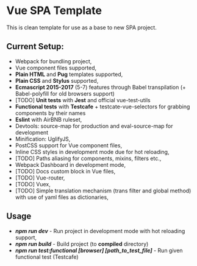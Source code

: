 # Vue SPA Template
This is clean template for use as a base to new SPA project.

## Current Setup:
 * Webpack for bundling project,
 * Vue component files supported,
 * **Plain HTML** and **Pug** templates supported,
 * **Plain CSS** and **Stylus** supported,
 * **Ecmascript 2015-2017** (5-7) features through Babel transpilation (+ Babel-polyfill for old browsers support)
 * [TODO] **Unit tests** with **Jest** and official vue-test-utils
 * **Functional tests** with **Testcafe** + testcate-vue-selectors for grabbing components by their names
 * **Eslint** with AirBNB ruleset,
 * Devtools: source-map for production and eval-source-map for development
 * Minification: UglifyJS,
 * PostCSS support for Vue component files,
 * Inline CSS styles in development mode due for hot reloading,
 * [TODO] Paths aliasing for components, mixins, filters etc.,
 * Webpack Dashboard in development mode,
 * [TODO] Docs custom block in Vue files,
 * [TODO] Vue-router,
 * [TODO] Vuex,
 * [TODO] Simple translation mechanism (trans filter and global method) with use of yaml files as dictionaries,

## Usage
 * ___npm run dev___ - Run project in development mode with hot reloading support,
 * ___npm run build___ - Build project (to **compiled** directory)
 * ___npm run test:functional [browser] [path_to_test_file]___ - Run given functional test (Testcafe)
